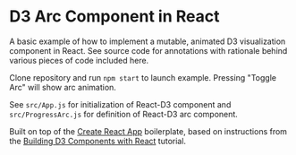 # D3 Arc Component in React

A basic example of how to implement a mutable, animated D3 visualization component in React. See source code for annotations with rationale behind various pieces of code included here.

Clone repository and run `npm start` to launch example. Pressing "Toggle Arc" will show arc animation.

See `src/App.js` for initialization of React-D3 component and `src/ProgressArc.js` for definition of React-D3 arc component.

Built on top of the [Create React App](https://github.com/facebookincubator/create-react-app) boilerplate, based on instructions from the [Building D3 Components with React](https://hackernoon.com/building-d3-components-with-react-7510e4743288#.c7mhgzle9) tutorial.
